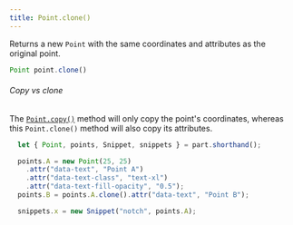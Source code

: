 ```yaml
---
title: Point.clone()
---
```


Returns a new `Point` with the same coordinates and attributes as the original point.

```js
Point point.clone()
```

<Note>

###### Copy vs clone

The [`Point.copy()`](reference/api/point/copy/) method will only copy the point's coordinates, whereas this
`Point.clone()` method will also copy its attributes.

</Note>

<Example
  part="point_clone"
  caption="An example of the Point.clone() method"
/>

```js
  let { Point, points, Snippet, snippets } = part.shorthand();

  points.A = new Point(25, 25)
    .attr("data-text", "Point A")
    .attr("data-text-class", "text-xl")
    .attr("data-text-fill-opacity", "0.5");
  points.B = points.A.clone().attr("data-text", "Point B");

  snippets.x = new Snippet("notch", points.A);
```
